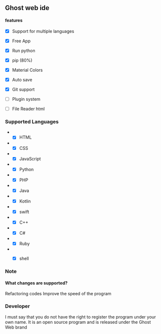 ## Ghost web ide


#### features

- [x] Support for multiple languages

- [x] Free App

- [x] Run python

- [x] pip (80%)

- [x] Material Colors

- [x] Auto save

- [x] Git support

- [ ] Plugin system

- [ ] File Reader html



### Supported Languages

* - [X] HTML
* - [X] CSS
* - [X] JavaScript
* - [X] Python
* - [X] PHP 
* - [X] Java
* - [X] Kotlin
* - [X] swift
* - [X] C++
* - [X] C#
* - [X] Ruby 
* - [X] shell 


### Note

#### What changes are supported?
Refactoring codes
Improve the speed of the program



### Developer

I must say that you do not have the right to register the program under your own name. It is an open source program and is released under the Ghost Web brand
